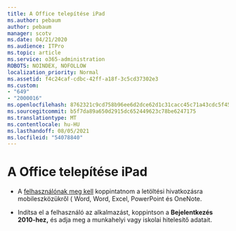 ```yaml
---
title: A Office telepítése iPad
ms.author: pebaum
author: pebaum
manager: scotv
ms.date: 04/21/2020
ms.audience: ITPro
ms.topic: article
ms.service: o365-administration
ROBOTS: NOINDEX, NOFOLLOW
localization_priority: Normal
ms.assetid: f4c24caf-cdbc-42ff-a18f-3c5cd37302e3
ms.custom:
- "649"
- "2000016"
ms.openlocfilehash: 8762321c9cd758b96ee6d2dce62d1c31cacc45c71a43cdc5f454ea04fe6a24f2
ms.sourcegitcommit: b5f7da89a650d2915dc652449623c78be6247175
ms.translationtype: MT
ms.contentlocale: hu-HU
ms.lasthandoff: 08/05/2021
ms.locfileid: "54078840"
---
```

# <a name="how-to-install-office-on-an-ipad"></a>A Office telepítése iPad

- A [felhasználónak meg kell](https://support.office.com/article/9df6d10c-7281-4671-8666-6ca8e339b628?wt.mc_id=Alchemy_ClientDIA) koppintatnom a letöltési hivatkozásra mobileszközükről ( Word, Word, Excel, PowerPoint és OneNote.

- Indítsa el a felhasználó az alkalmazást, koppintson a **Bejelentkezés 2010-hez,** és adja meg a munkahelyi vagy iskolai hitelesítő adatait.
